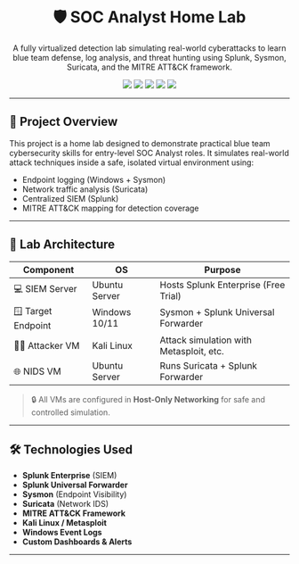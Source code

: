 <h1 align="center">🛡️ SOC Analyst Home Lab</h1>
<p align="center">
A fully virtualized detection lab simulating real-world cyberattacks to learn blue team defense, log analysis, and threat hunting using Splunk, Sysmon, Suricata, and the MITRE ATT&CK framework.
</p>

<p align="center">
  <img src="https://img.shields.io/badge/Status-In%20Progress-yellow" />
  <img src="https://img.shields.io/badge/SIEM-Splunk-blue" />
  <img src="https://img.shields.io/badge/EDR-Sysmon-blueviolet" />
  <img src="https://img.shields.io/badge/NIDS-Suricata-orange" />
  <img src="https://img.shields.io/badge/ATT&CK-MITRE-red" />
</p>

---

## 📌 Project Overview

This project is a home lab designed to demonstrate practical blue team cybersecurity skills for entry-level SOC Analyst roles. It simulates real-world attack techniques inside a safe, isolated virtual environment using:

- Endpoint logging (Windows + Sysmon)
- Network traffic analysis (Suricata)
- Centralized SIEM (Splunk)
- MITRE ATT&CK mapping for detection coverage

---

## 🔧 Lab Architecture

| Component          | OS              | Purpose                                      |
|--------------------|------------------|----------------------------------------------|
| 💻 SIEM Server     | Ubuntu Server    | Hosts Splunk Enterprise (Free Trial)         |
| 🪟 Target Endpoint | Windows 10/11    | Sysmon + Splunk Universal Forwarder          |
| 🧑‍💻 Attacker VM     | Kali Linux        | Attack simulation with Metasploit, etc.      |
| 🌐 NIDS VM         | Ubuntu Server    | Runs Suricata + Splunk Forwarder             |

> 🔒 All VMs are configured in **Host-Only Networking** for safe and controlled simulation.

---

## 🛠️ Technologies Used

- **Splunk Enterprise** (SIEM)
- **Splunk Universal Forwarder**
- **Sysmon** (Endpoint Visibility)
- **Suricata** (Network IDS)
- **MITRE ATT&CK Framework**
- **Kali Linux / Metasploit**
- **Windows Event Logs**
- **Custom Dashboards & Alerts**

---
